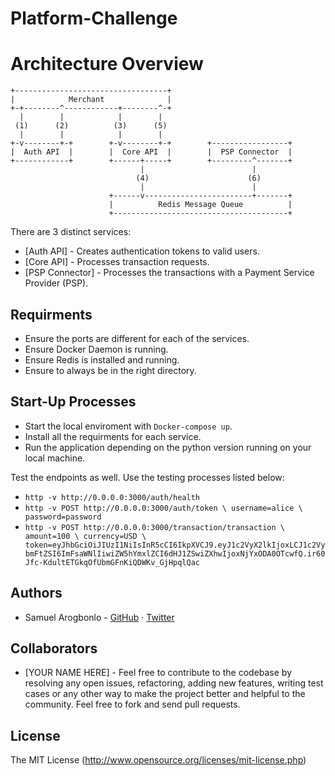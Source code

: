 # Platform-Challenge

# Architecture Overview

```
+----------------------------------+
|            Merchant              |
+-+--------^------------+--------^-+
  |        |            |        |
 (1)      (2)          (3)      (5)
  |        |            |        |
+-v--------+-+        +-v--------+-+        +-----------------+
|  Auth API  |        |  Core API  |        |  PSP Connector  | 
+------------+        +------+-----+        +---------^-------+
                             |                        |
                            (4)                      (6)
                             |                        |
                      +------v------------------------+-------+
                      |          Redis Message Queue          |
                      +---------------------------------------+
```

There are 3 distinct services:

- [Auth API] - Creates authentication tokens to valid users.
- [Core API] - Processes transaction requests.
- [PSP Connector] - Processes the transactions with a Payment Service Provider (PSP).

## Requirments
- Ensure the ports are different for each of the services.
- Ensure Docker Daemon is running.
- Ensure Redis is installed and running.
- Ensure to always be in the right directory.

## Start-Up Processes

- Start the local enviroment with `Docker-compose up`.
- Install all the requirments for each service. 
- Run the application depending on the python version running on your local machine.

Test the endpoints as well. Use the testing processes listed below:
- `http -v http://0.0.0.0:3000/auth/health`
- `http -v POST http://0.0.0.0:3000/auth/token \
  username=alice \
  password=password`
- `http -v POST http://0.0.0.0:3000/transaction/transaction \
  amount=100 \
  currency=USD \
  token=eyJhbGciOiJIUzI1NiIsInR5cCI6IkpXVCJ9.eyJ1c2VyX2lkIjoxLCJ1c2VybmFtZSI6ImFsaWNlIiwiZW5hYmxlZCI6dHJ1ZSwiZXhwIjoxNjYxODA0OTcwfQ.ir60Jfc-KdultETGkqOfUbmGFnKiQDWKv_GjHpqlQac`
  
## Authors
- Samuel Arogbonlo - [GitHub](https://github.com/samuelarogbonlo) · [Twitter](https://twitter.com/samuelarogbonlo)

## Collaborators
- [YOUR NAME HERE] - Feel free to contribute to the codebase by resolving any open issues, refactoring, adding new features, writing test cases or any other way to make the project better and helpful to the community. Feel free to fork and send pull requests.


## License

The MIT License (http://www.opensource.org/licenses/mit-license.php)
